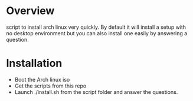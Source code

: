 # Overview

script to install arch linux very quickly. By default it will install a setup with no desktop environment but you can also install one easily by answering a question.

# Installation

- Boot the Arch linux iso
- Get the scripts from this repo
- Launch ./install.sh from the script folder and answer the questions.

